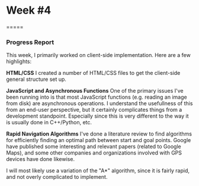 # Week #4
=====

### **Progress Report**
This week, I primarily worked on client-side implementation.  Here are a few highlights:

**HTML/CSS**
I created a number of HTML/CSS files to get the client-side general structure
set up.

**JavaScript and Asynchronous Functions**
One of the primary issues I've been running into is that most JavaScript
functions (e.g. reading an image from disk) are asynchronous operations.  I
understand the usefullness of this from an end-user perspective, but it
certainly complicates things from a development standpoint.  Especially since
this is very different to the way it is usually done in C++/Python, etc.


**Rapid Navigation Algorithms**
I've done a literature review to find algorithms for efficiently finding an
optimal path between start and goal points.  Google have published some
interesting and relevant papers (related to Google Maps), and some other
companies and organizations involved with GPS devices have done likewise.

I will most likely use a variation of the "A*" algorithm, since it is fairly
rapid, and not overly complicated to implement.
